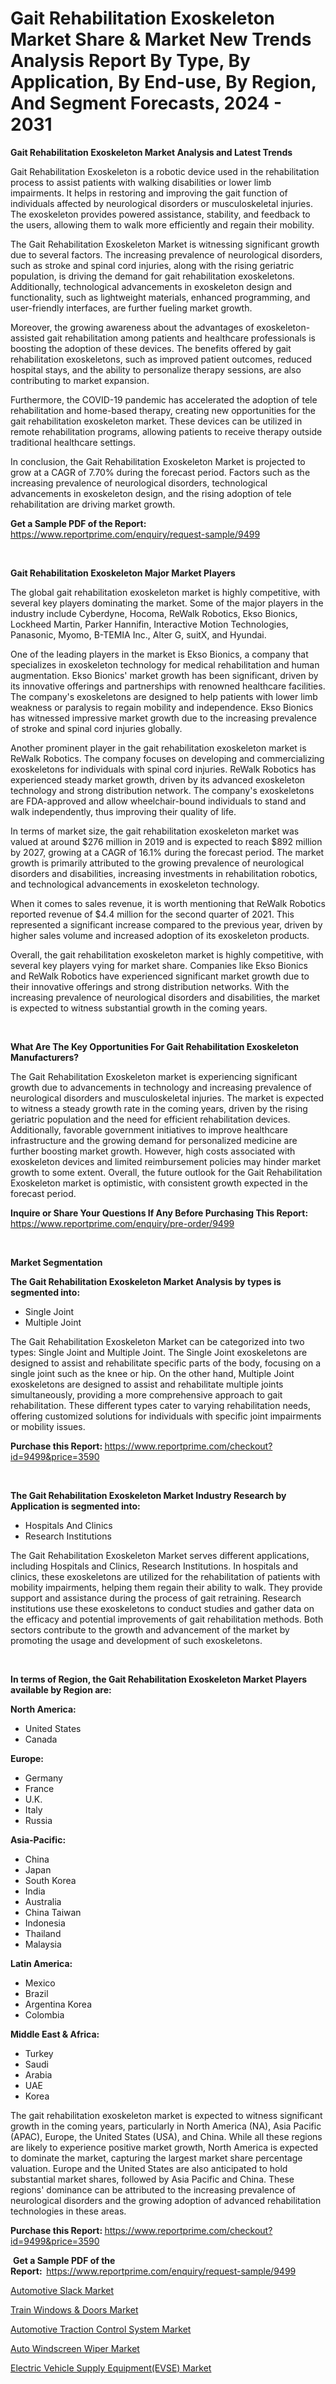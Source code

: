 <p><h1>Gait Rehabilitation Exoskeleton Market Share & Market New Trends Analysis Report By Type, By Application, By End-use, By Region, And Segment Forecasts, 2024 - 2031</h1></p><p><strong>Gait Rehabilitation Exoskeleton Market Analysis and Latest Trends</strong></p>
<p><p>Gait Rehabilitation Exoskeleton is a robotic device used in the rehabilitation process to assist patients with walking disabilities or lower limb impairments. It helps in restoring and improving the gait function of individuals affected by neurological disorders or musculoskeletal injuries. The exoskeleton provides powered assistance, stability, and feedback to the users, allowing them to walk more efficiently and regain their mobility.</p><p>The Gait Rehabilitation Exoskeleton Market is witnessing significant growth due to several factors. The increasing prevalence of neurological disorders, such as stroke and spinal cord injuries, along with the rising geriatric population, is driving the demand for gait rehabilitation exoskeletons. Additionally, technological advancements in exoskeleton design and functionality, such as lightweight materials, enhanced programming, and user-friendly interfaces, are further fueling market growth.</p><p>Moreover, the growing awareness about the advantages of exoskeleton-assisted gait rehabilitation among patients and healthcare professionals is boosting the adoption of these devices. The benefits offered by gait rehabilitation exoskeletons, such as improved patient outcomes, reduced hospital stays, and the ability to personalize therapy sessions, are also contributing to market expansion.</p><p>Furthermore, the COVID-19 pandemic has accelerated the adoption of tele rehabilitation and home-based therapy, creating new opportunities for the gait rehabilitation exoskeleton market. These devices can be utilized in remote rehabilitation programs, allowing patients to receive therapy outside traditional healthcare settings.</p><p>In conclusion, the Gait Rehabilitation Exoskeleton Market is projected to grow at a CAGR of 7.70% during the forecast period. Factors such as the increasing prevalence of neurological disorders, technological advancements in exoskeleton design, and the rising adoption of tele rehabilitation are driving market growth.</p></p>
<p><strong>Get a Sample PDF of the Report:&nbsp;</strong> <a href="https://www.reportprime.com/enquiry/request-sample/9499">https://www.reportprime.com/enquiry/request-sample/9499</a></p>
<p>&nbsp;</p>
<p><strong>Gait Rehabilitation Exoskeleton Major Market Players</strong></p>
<p><p>The global gait rehabilitation exoskeleton market is highly competitive, with several key players dominating the market. Some of the major players in the industry include Cyberdyne, Hocoma, ReWalk Robotics, Ekso Bionics, Lockheed Martin, Parker Hannifin, Interactive Motion Technologies, Panasonic, Myomo, B-TEMIA Inc., Alter G, suitX, and Hyundai.</p><p>One of the leading players in the market is Ekso Bionics, a company that specializes in exoskeleton technology for medical rehabilitation and human augmentation. Ekso Bionics' market growth has been significant, driven by its innovative offerings and partnerships with renowned healthcare facilities. The company's exoskeletons are designed to help patients with lower limb weakness or paralysis to regain mobility and independence. Ekso Bionics has witnessed impressive market growth due to the increasing prevalence of stroke and spinal cord injuries globally.</p><p>Another prominent player in the gait rehabilitation exoskeleton market is ReWalk Robotics. The company focuses on developing and commercializing exoskeletons for individuals with spinal cord injuries. ReWalk Robotics has experienced steady market growth, driven by its advanced exoskeleton technology and strong distribution network. The company's exoskeletons are FDA-approved and allow wheelchair-bound individuals to stand and walk independently, thus improving their quality of life.</p><p>In terms of market size, the gait rehabilitation exoskeleton market was valued at around $276 million in 2019 and is expected to reach $892 million by 2027, growing at a CAGR of 16.1% during the forecast period. The market growth is primarily attributed to the growing prevalence of neurological disorders and disabilities, increasing investments in rehabilitation robotics, and technological advancements in exoskeleton technology.</p><p>When it comes to sales revenue, it is worth mentioning that ReWalk Robotics reported revenue of $4.4 million for the second quarter of 2021. This represented a significant increase compared to the previous year, driven by higher sales volume and increased adoption of its exoskeleton products.</p><p>Overall, the gait rehabilitation exoskeleton market is highly competitive, with several key players vying for market share. Companies like Ekso Bionics and ReWalk Robotics have experienced significant market growth due to their innovative offerings and strong distribution networks. With the increasing prevalence of neurological disorders and disabilities, the market is expected to witness substantial growth in the coming years.</p></p>
<p>&nbsp;</p>
<p><strong>What Are The Key Opportunities For Gait Rehabilitation Exoskeleton Manufacturers?</strong></p>
<p><p>The Gait Rehabilitation Exoskeleton market is experiencing significant growth due to advancements in technology and increasing prevalence of neurological disorders and musculoskeletal injuries. The market is expected to witness a steady growth rate in the coming years, driven by the rising geriatric population and the need for efficient rehabilitation devices. Additionally, favorable government initiatives to improve healthcare infrastructure and the growing demand for personalized medicine are further boosting market growth. However, high costs associated with exoskeleton devices and limited reimbursement policies may hinder market growth to some extent. Overall, the future outlook for the Gait Rehabilitation Exoskeleton market is optimistic, with consistent growth expected in the forecast period.</p></p>
<p><strong>Inquire or Share Your Questions If Any Before Purchasing This Report:</strong> <a href="https://www.reportprime.com/enquiry/pre-order/9499">https://www.reportprime.com/enquiry/pre-order/9499</a></p>
<p>&nbsp;</p>
<p><strong>Market Segmentation</strong></p>
<p><strong>The Gait Rehabilitation Exoskeleton Market Analysis by types is segmented into:</strong></p>
<p><ul><li>Single Joint</li><li>Multiple Joint</li></ul></p>
<p><p>The Gait Rehabilitation Exoskeleton Market can be categorized into two types: Single Joint and Multiple Joint. The Single Joint exoskeletons are designed to assist and rehabilitate specific parts of the body, focusing on a single joint such as the knee or hip. On the other hand, Multiple Joint exoskeletons are designed to assist and rehabilitate multiple joints simultaneously, providing a more comprehensive approach to gait rehabilitation. These different types cater to varying rehabilitation needs, offering customized solutions for individuals with specific joint impairments or mobility issues.</p></p>
<p><strong>Purchase this Report:&nbsp;</strong><a href="https://www.reportprime.com/checkout?id=9499&price=3590">https://www.reportprime.com/checkout?id=9499&price=3590</a></p>
<p>&nbsp;</p>
<p><strong>The Gait Rehabilitation Exoskeleton Market Industry Research by Application is segmented into:</strong></p>
<p><ul><li>Hospitals And Clinics</li><li>Research Institutions</li></ul></p>
<p><p>The Gait Rehabilitation Exoskeleton Market serves different applications, including Hospitals and Clinics, Research Institutions. In hospitals and clinics, these exoskeletons are utilized for the rehabilitation of patients with mobility impairments, helping them regain their ability to walk. They provide support and assistance during the process of gait retraining. Research institutions use these exoskeletons to conduct studies and gather data on the efficacy and potential improvements of gait rehabilitation methods. Both sectors contribute to the growth and advancement of the market by promoting the usage and development of such exoskeletons.</p></p>
<p>&nbsp;</p>
<p><strong>In terms of Region, the Gait Rehabilitation Exoskeleton Market Players available by Region are:</strong></p>
<p>
    <p> <strong> North America: </strong>
        <ul>
            <li>United States</li>
            <li>Canada</li>
        </ul>
        </p> 
    <p> <strong> Europe: </strong>
        <ul>
            <li>Germany</li>
            <li>France</li>
            <li>U.K.</li>
            <li>Italy</li>
            <li>Russia</li>
        </ul>
        </p> 
    <p> <strong> Asia-Pacific: </strong>
        <ul>
            <li>China</li>
            <li>Japan</li>
            <li>South Korea</li>
            <li>India</li>
            <li>Australia</li>
            <li>China Taiwan</li>
            <li>Indonesia</li>
            <li>Thailand</li>
            <li>Malaysia</li>
        </ul>
        </p> 
    <p> <strong> Latin America: </strong>
        <ul>
            <li>Mexico</li>
            <li>Brazil</li>
            <li>Argentina Korea</li>
            <li>Colombia</li>
        </ul>
        </p> 
    <p> <strong> Middle East & Africa: </strong>
        <ul>
            <li>Turkey</li>
            <li>Saudi</li>
            <li>Arabia</li>
            <li>UAE</li>
            <li>Korea</li>
        </ul>
    </p>
    </p>
<p><p>The gait rehabilitation exoskeleton market is expected to witness significant growth in the coming years, particularly in North America (NA), Asia Pacific (APAC), Europe, the United States (USA), and China. While all these regions are likely to experience positive market growth, North America is expected to dominate the market, capturing the largest market share percentage valuation. Europe and the United States are also anticipated to hold substantial market shares, followed by Asia Pacific and China. These regions' dominance can be attributed to the increasing prevalence of neurological disorders and the growing adoption of advanced rehabilitation technologies in these areas.</p></p>
<p><strong>Purchase this Report: </strong><a href="https://www.reportprime.com/checkout?id=9499&price=3590">https://www.reportprime.com/checkout?id=9499&price=3590</a></p>
<p>&nbsp;<strong>Get a Sample PDF of the Report:&nbsp;&nbsp;</strong><a href="https://www.reportprime.com/enquiry/request-sample/9499">https://www.reportprime.com/enquiry/request-sample/9499</a></p>
<p><strong></strong></p>
<p><p><a href="https://medium.com/@larryhill766/automotive-slack-market-trends-and-market-analysis-forecasted-for-period-2024-2031-4c6b44a767ff">Automotive Slack Market</a></p><p><a href="https://medium.com/@larryhill766/train-windows-amp-doors-market-share-evolution-and-market-growth-trends-2024-2031-5fd9ad535b59">Train Windows & Doors Market</a></p><p><a href="https://medium.com/@larryhill766/analyzing-automotive-traction-control-system-market-global-industry-perspective-and-forecast-2024-32bf177b7c30">Automotive Traction Control System Market</a></p><p><a href="https://medium.com/p/8e4d79396aef/edit">Auto Windscreen Wiper Market</a></p><p><a href="https://medium.com/@larryhill766/analyzing-electric-vehicle-supply-equipment-evse-market-global-industry-perspective-and-forecast-17e13ab7349e">Electric Vehicle Supply Equipment(EVSE) Market</a></p></p>